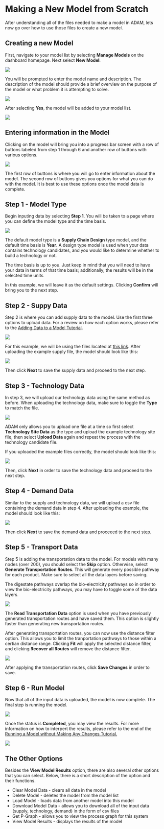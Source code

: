 <h1>Making a New Model from Scratch</h1>

<p>
    After understanding all of the files needed to make a model in ADAM, lets now go over how to use those files to create a new model.  
</p>

<h2>Creating a new Model</h2>

<p>
    First, navigate to your model list by selecting <b>Manage Models</b> on the dashboard homepage. Next select <b>New Model</b>. 
</p>

<img src="Pictures\Dashboard_tutorials\new_model\model_list.png">

<p>
    You will be prompted to enter the model name and description. The description of the model should provide a brief overview on the purpose of the model or what problem it is attempting to solve. 
</p>

<img src="Pictures\Dashboard_tutorials\new_model\enter_info.png">

<p>
    After selecting <b>Yes</b>, the model will be added to your model list.
</p>

<img src="Pictures\Dashboard_tutorials\new_model\new_model.png">

<h2>Entering information in the Model</h2>

<p>
    Clicking on the model will bring you into a progress bar screen with a row of buttons labeled from step 1 through 6 and another row of buttons with various options. 
</p>

<img src="Pictures\Dashboard_tutorials\new_model\progress_bar.png">

<p>
    The first row of buttons is where you will go to enter information about the model. The second row of buttons gives you options for what you can do with the model. It is best to use these options once the model data is complete. 
</p>

<h2>Step 1 - Model Type</h2>

<p>
    Begin inputing data by selecting <b>Step 1</b>. You will be taken to a page where you can define the model type and the time basis. 
</p>

<img src="Pictures\Dashboard_tutorials\new_model\step1.png">

<p>
    The default model type is a <b>Supply Chain Design</b> type model, and the default time basis is <b>Year</b>. A design type model is used when your data contains technology candidates, and you would like to determine whether to build a technology or not.
</p>

<p>
    The time basis is up to you. Just keep in mind that you will need to have your data in terms of that time basis; additionally, the results will be in the selected time units.
</p>

<p>
    In this example, we will leave it as the default settings. Clicking <b>Confirm</b> will bring you to the next step.
</p>

<h2>Step 2 - Suppy Data</h2>

<p>
    Step 2 is where you can add supply data to the model. Use the first three options to upload data. For a review on how each option works, please refer to the 
<a href="/ADAM_Documentation/dashboard_input_data.md">Adding Data to a Model Tutorial</a>.
</p>

<img src="Pictures\Dashboard_tutorials\new_model\step2.png">

<p>
    For this example, we will be using the files located at 
<a href="https://github.com/mshen42/ADAM_Documentation/tree/main/Downloadable_content/Example">this link</a>. After uploading the example supply file, the model should look like this: 
</p>

<img src="Pictures\Dashboard_tutorials\new_model\step2_data.png">

<p>
    Then click <b>Next</b> to save the supply data and proceed to the next step. 
</p>

<h2>Step 3 - Technology Data</h2>

<p>
    In step 3, we will upload our technology data using the same method as before. When uploading the technology data, make sure to toggle the <b>Type</b> to match the file. 
</p>

<img src="Pictures\Dashboard_tutorials\new_model\step3_type.png">

<p>
    ADAM only allows you to upload one file at a time so first select <b>Technology Site Data</b> as the type and upload the example technology site file, then select <b>Upload Data</b> again and repeat the process with the technology candidate file. 
</p>

<p>
    If you uploaded the example files correctly, the model should look like this: 
</p>

<img src="Pictures\Dashboard_tutorials\new_model\step3.png">

<p>
    Then, click <b>Next</b> in order to save the technology data and proceed to the next step. 
</p>

<h2>Step 4 - Demand Data</h2>

<p>
    Similar to the supply and technology data, we will upload a csv file containing the demand data in step 4. After uploading the example, the model should look like this:
</p>

<img src="Pictures\Dashboard_tutorials\new_model\step4.png">

<p>
    Then click <b>Next</b> to save the demand data and proceeed to the next step. 
</p>

<h2>Step 5 - Transport Data</h2>

<p>
    Step 5 is adding the transportation data to the model. For models with many nodes (over 200), you should select the <b>Skip</b> option. Otherwise, select <b>Generate Transportation Routes</b>. This will generate every possible pathway for each product. Make sure to select all the data layers before saving. 
</p>

<p>
    The digestate pathways overlap the bio-electricity pathways so in order to view the bio-electricity pathways, you may have to toggle some of the data layers. 
</p>

<img src="Pictures\Dashboard_tutorials\new_model\step5.png">

<p>
    The <b>Read Transportation Data</b> option is used when you have previously generated transportation routes and have saved them. This option is slightly faster than generating new transportation routes. 
</p>

<p>
    After generating transportation routes, you can now use the distance filter option. This allows you to limit the tranportation pathways to those within a certian distance range. Clicking <b>Fit</b> will apply the selected distance filter, and clicking <b>Recover all Routes</b> will remove the distance filter. 
</p>

<img src="Pictures\Dashboard_tutorials\new_model\dist_filter.png">

<p>
    After applying the transportation routes, click <b>Save Changes</b> in order to save. 
</p>

<h2>Step 6 - Run Model</h2> 

<p>
    Now that all of the input data is uploaded, the model is now complete. The final step is running the model. 
</p>

<img src="Pictures\Dashboard_tutorials\new_model\step6.png">

<p>
    Once the status is <b>Completed</b>, you may view the results. For more information on how to interpert the results, please refer to the end of the 
<a href="/ADAM_Documentation/dashboard_run_model.html">Running a Model without Making Any Changes Tutorial.</a>
</p>

<img src="Pictures\Dashboard_tutorials\new_model\completed.png">

<h2>The Other Options</h2>

<p>
    Besides the <b>View Model Results</b> option, there are also several other options that you can select. Below, there is a short description of the option and their functions. 
</p>

<ul>
    <li>Clear Model Data - clears all data in the model</li>
    <li>Delete Model - deletes the model from the model list</li>
    <li>Load Model - loads data from another model into this model</li>
    <li>Download Model Data - allows you to download all of the input data (supply, technology, demand) in the form of csv files</li>
    <li>Get P-Graph - allows you to view the process graph for this system</li>
    <li>View Model Results - displays the results of the model</li>
</ul>
